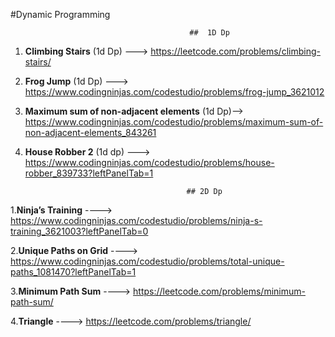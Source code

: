 #Dynamic Programming
                                            
                                            
                                            ##  1D Dp
1. **Climbing Stairs** (1d Dp) ---> https://leetcode.com/problems/climbing-stairs/
2. **Frog Jump** (1d Dp) --->  https://www.codingninjas.com/codestudio/problems/frog-jump_3621012
3. **Maximum sum of non-adjacent elements**  (1d Dp)--> https://www.codingninjas.com/codestudio/problems/maximum-sum-of-non-adjacent-elements_843261
4. **House Robber 2** (1d dp) ---> https://www.codingninjas.com/codestudio/problems/house-robber_839733?leftPanelTab=1

            
                                           ## 2D Dp
1.**Ninja’s Training** ----> https://www.codingninjas.com/codestudio/problems/ninja-s-training_3621003?leftPanelTab=0

2.**Unique Paths on Grid** ----> https://www.codingninjas.com/codestudio/problems/total-unique-paths_1081470?leftPanelTab=1

3.**Minimum Path Sum** ----> https://leetcode.com/problems/minimum-path-sum/

4.**Triangle** ----> https://leetcode.com/problems/triangle/
 

